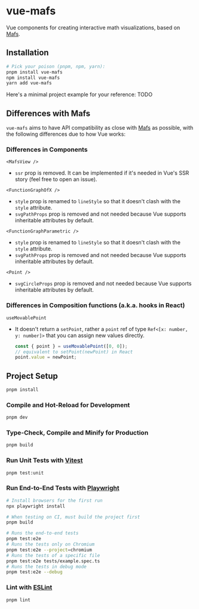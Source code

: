# vue-mafs

Vue components for creating interactive math visualizations, based on [Mafs](https://github.com/stevenpetryk/mafs).

## Installation

```sh
# Pick your poison (pnpm, npm, yarn):
pnpm install vue-mafs
npm install vue-mafs
yarn add vue-mafs
```

Here's a minimal project example for your reference: TODO

## Differences with Mafs

`vue-mafs` aims to have API compatibility as close with [Mafs](https://github.com/stevenpetryk/mafs) as possible, with the following differences due to how Vue works:

### Differences in Components

`<MafsView />`

- `ssr` prop is removed. It can be implemented if it's needed in Vue's SSR story (feel free to open an issue).

`<FunctionGraphOfX />`

- `style` prop is renamed to `lineStyle` so that it doesn't clash with the `style` attribute.
- `svgPathProps` prop is removed and not needed because Vue supports inheritable attributes by default.

`<FunctionGraphParametric />`

- `style` prop is renamed to `lineStyle` so that it doesn't clash with the `style` attribute.
- `svgPathProps` prop is removed and not needed because Vue supports inheritable attributes by default.

`<Point />`

- `svgCircleProps` prop is removed and not needed because Vue supports inheritable attributes by default.

### Differences in Composition functions (a.k.a. hooks in React)

`useMovablePoint`

- It doesn't return a `setPoint`, rather a `point` ref of type `Ref<[x: number, y: number]>` that you can assign new values directly.
  ```js
  const { point } = useMovablePoint([0, 0]);
  // equivalent to setPoint(newPoint) in React
  point.value = newPoint;
  ```

## Project Setup

```sh
pnpm install
```

### Compile and Hot-Reload for Development

```sh
pnpm dev
```

### Type-Check, Compile and Minify for Production

```sh
pnpm build
```

### Run Unit Tests with [Vitest](https://vitest.dev/)

```sh
pnpm test:unit
```

### Run End-to-End Tests with [Playwright](https://playwright.dev)

```sh
# Install browsers for the first run
npx playwright install

# When testing on CI, must build the project first
pnpm build

# Runs the end-to-end tests
pnpm test:e2e
# Runs the tests only on Chromium
pnpm test:e2e --project=chromium
# Runs the tests of a specific file
pnpm test:e2e tests/example.spec.ts
# Runs the tests in debug mode
pnpm test:e2e --debug
```

### Lint with [ESLint](https://eslint.org/)

```sh
pnpm lint
```
